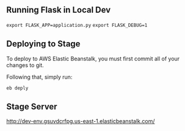

## Running Flask in Local Dev

`export FLASK_APP=application.py`
`export FLASK_DEBUG=1`

## Deploying to Stage

To deploy to AWS Elastic Beanstalk, you must first commit all of your changes to git.

Following that, simply run:

`eb deply`

## Stage Server

http://dev-env.gsuvdcrfpg.us-east-1.elasticbeanstalk.com/
